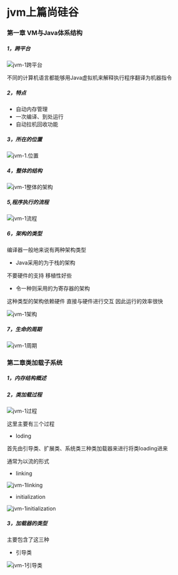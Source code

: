 # jvm上篇尚硅谷

### 第一章 VM与Java体系结构

##### 1，跨平台

![jvm-1跨平台](D:\学习Java\linux\csdn\jvm-1跨平台.png)

不同的计算机语言都能够用Java虚拟机来解释执行程序翻译为机器指令

##### 2，特点

- 自动内存管理
- 一次编译、到处运行
- 自动拉机回收功能

##### 3，所在的位置

![jvm-1.位置](D:\学习Java\linux\csdn\jvm-1.位置.png)

##### 4，整体的结构

![jvm-1整体的架构](D:\学习Java\linux\csdn\jvm-1整体的架构.jpg)

##### 5,程序执行的流程

![jvm-1流程](D:\学习Java\linux\csdn\jvm-1流程.jpg)

##### 6，架构的类型

编译器一般地来说有两种架构类型

- Java采用的为于栈的架构

不要硬件的支持 移植性好些 

- 令一种则采用的为寄存器的架构

这种类型的架构依赖硬件 直接与硬件进行交互 因此运行的效率很快

![jvm-1架构](D:\学习Java\linux\csdn\jvm-1架构.jpg)

##### 7，生命的周期

![jvm-1周期](D:\学习Java\linux\csdn\jvm-1周期.jpg)



### 第二章类加载子系统

##### 1，内存结构概述

##### 2，类加载过程

![jvm-1过程](D:\学习Java\linux\csdn\jvm-1过程.jpg)

这里主要有三个过程

- loding

首先由引导类、扩展类、系统类三种类加载器来进行将类loading进来

通常为以流的形式

- linking

![jvm-1linking](D:\学习Java\linux\csdn\jvm-1linking.jpg)



- initialization

![jvm-1initialization](D:\学习Java\linux\csdn\jvm-1initialization.jpg)



##### 3，加载器的类型

主要包含了这三种

- 引导类

![jvm-1引导类](D:\学习Java\linux\csdn\jvm-1引导类.jpg)